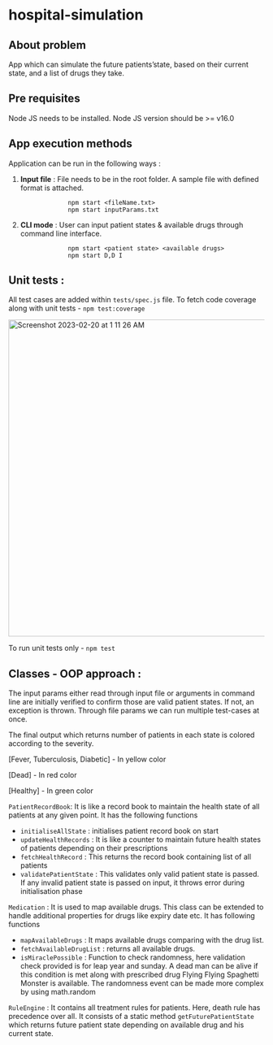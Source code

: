 # hospital-simulation

## About problem 

App which can simulate the future patients’state, based on their current state, and a list of drugs they take.

## Pre requisites

Node JS needs to be installed. Node JS version should be >= v16.0



## App execution methods

Application can be run in the following ways :
1. **Input file** : File needs to be in the root folder. A sample file with defined format is attached.

                    npm start <fileName.txt>
                    npm start inputParams.txt
2. **CLI mode** : User can input patient states & available drugs through command line interface.
                    
                    npm start <patient state> <available drugs>
                    npm start D,D I

## Unit tests : 

All test cases are added within `tests/spec.js` file.
To fetch code coverage along with unit tests - `npm test:coverage`

 <img width="624" alt="Screenshot 2023-02-20 at 1 11 26 AM" src="https://user-images.githubusercontent.com/35234549/219971186-d2220063-ac82-4631-a6f7-5640521ca822.png">

To run unit tests only - `npm test`

## Classes - OOP approach : 

The input params either read through input file or arguments in command line are initially verified to confirm those are valid patient states. If not, an exception is thrown. 
Through file params we can run multiple test-cases at once. 

The final output which returns number of patients in each state is colored according to the severity.

[Fever, Tuberculosis, Diabetic] - In yellow color

[Dead] - In red color

[Healthy] - In green color

`PatientRecordBook`: It is like a record book to maintain the health state of all patients at any given point. It has the following functions 

- `initialiseAllState` : initialises patient record book on start
- `updateHealthRecords` : It is like a counter to maintain future health states of patients depending on their prescriptions
- `fetchHealthRecord` : This returns the record book containing list of all patients
- `validatePatientState` : This validates only valid patient state is passed. If any invalid patient state is passed on input, it throws error during initialisation phase

`Medication` : It is used to map available drugs. This class can be extended to handle additional properties for drugs like expiry date etc. It has following functions
- `mapAvailableDrugs` : It maps available drugs comparing with the drug list.
- `fetchAvailableDrugList` : returns all available drugs.
- `isMiraclePossible` : Function to check randomness, here validation check provided is for leap year and sunday. A dead man can be alive if this condition is met along with prescribed drug Flying Flying Spaghetti Monster is available. The randomness event can be made more complex by using math.random

`RuleEngine` : It contains all treatment rules for patients. Here, death rule has precedence over all. It consists of a static method `getFuturePatientState` which returns future patient state depending on available drug and his current state.



